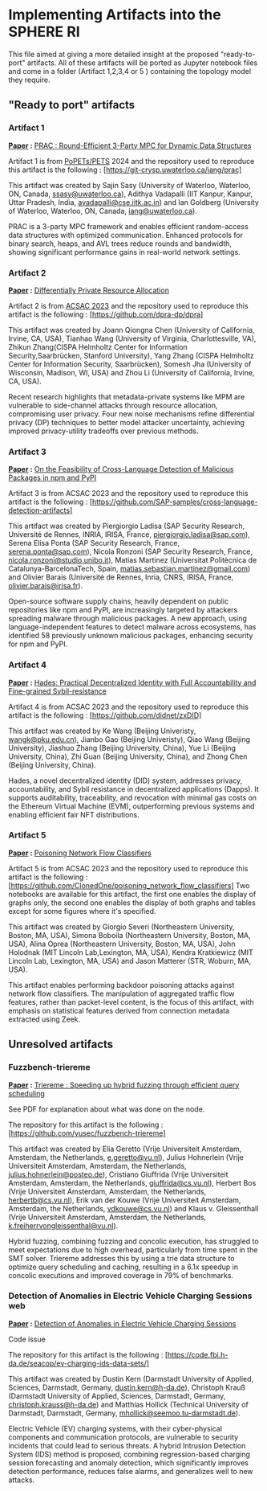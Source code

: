 # Implementing Artifacts into the SPHERE RI

This file aimed at giving a more detailed insight at the proposed "ready-to-port" artifacts. All of these artifacts will be ported as Jupyter notebook files and come in a folder (Artifact 1,2,3,4 or 5 ) containing the topology model they require. 

## "Ready to port" artifacts

### Artifact 1 

**<ins>Paper</ins> :** [PRAC : Round-Efficient 3-Party MPC for Dynamic Data Structures](https://eprint.iacr.org/2023/1897.pdf)

Artifact 1 is from [PoPETs/PETS](https://petsymposium.org/cfp24.php) 2024 and the repository used to reproduce this artifact is the following : [https://git-crysp.uwaterloo.ca/iang/prac]

This artifact was created by Sajin Sasy (University of Waterloo, Waterloo, ON, Canada, ssasy@uwaterloo.ca), Adithya Vadapalli (IIT Kanpur, Kanpur, Uttar Pradesh, India, avadapalli@cse.iitk.ac.in) and Ian Goldberg (University of Waterloo, Waterloo, ON, Canada, iang@uwaterloo.ca).

PRAC is a 3-party MPC framework and enables efficient random-access data structures with optimized communication. Enhanced protocols for binary search, heaps, and AVL trees reduce rounds and bandwidth, showing significant performance gains in real-world network settings.

### Artifact 2 

**<ins>Paper</ins> :** [Differentially Private Resource Allocation](https://bpb-us-e2.wpmucdn.com/faculty.sites.uci.edu/dist/5/764/files/2023/11/acsac23.pdf)

Artifact 2 is from [ACSAC 2023](https://www.acsac.org/2023/program/artifacts/) and the repository used to reproduce this artifact is the following : [https://github.com/dpra-dp/dpra]

This artifact was created by Joann Qiongna Chen (University of California, Irvine, CA, USA), Tianhao Wang (University of Virginia, Charlottesville, VA), Zhikun Zhang(CISPA Helmholtz Center for Information Security,Saarbrücken, Stanford University), Yang Zhang (CISPA Helmholtz Center for Information Security, Saarbrücken), Somesh Jha (University of Wisconsin, Madison, WI, USA) and Zhou Li (University of California, Irvine, CA, USA).

Recent research highlights that metadata-private systems like MPM are vulnerable to side-channel attacks through resource allocation, compromising user privacy. Four new noise mechanisms refine differential privacy (DP) techniques to better model attacker uncertainty, achieving improved privacy-utility tradeoffs over previous methods.

### Artifact 3 

**<ins>Paper</ins> :** [On the Feasibility of Cross-Language Detection of Malicious Packages in npm and PyPI](https://dl.acm.org/doi/fullHtml/10.1145/3627106.3627138)

Artifact 3 is from ACSAC 2023 and the repository used to reproduce this artifact is the following : [https://github.com/SAP-samples/cross-language-detection-artifacts]

This artifact was created by Piergiorgio Ladisa (SAP Security Research, Université de Rennes, INRIA, IRISA, France, piergiorgio.ladisa@sap.com),  Serena Elisa Ponta (SAP Security Research, France, serena.ponta@sap.com),  Nicola Ronzoni (SAP Security Research, France, nicola.ronzoni@studio.unibo.it), Matias Martinez (Universitat Politècnica de Catalunya-BarcelonaTech, Spain, matias.sebastian.martinez@gmail.com) and  Olivier Barais (Université de Rennes, Inria, CNRS, IRISA, France, olivier.barais@irisa.fr).

Open-source software supply chains, heavily dependent on public repositories like npm and PyPI, are increasingly targeted by attackers spreading malware through malicious packages. A new approach, using language-independent features to detect malware across ecosystems, has identified 58 previously unknown malicious packages, enhancing security for npm and PyPI.


### Artifact 4 

**<ins>Paper</ins> :** [Hades: Practical Decentralized Identity with Full Accountability and Fine-grained Sybil-resistance](https://dl.acm.org/doi/pdf/10.1145/3627106.3627110)

Artifact 4 is from ACSAC 2023 and the repository used to reproduce this artifact is the following : [https://github.com/didnet/zxDID]

This artifact was created by Ke Wang (Beijing Univeristy, wangk@pku.edu.cn), Jianbo Gao (Beijing Univeristy), Qiao Wang (Beijing University), Jiashuo Zhang (Beijing University, China), Yue Li (Beijing University, China), Zhi Guan (Beijing University, China), and Zhong Chen (Beijing University, China).

Hades, a novel decentralized identity (DID) system, addresses privacy, accountability, and Sybil resistance in decentralized applications (Dapps). It supports auditability, traceability, and revocation with minimal gas costs on the Ethereum Virtual Machine (EVM), outperforming previous systems and enabling efficient fair NFT distributions.

### Artifact 5

**<ins>Paper</ins> :** [Poisoning Network Flow Classifiers](https://dl.acm.org/doi/pdf/10.1145/3627106.3627123)

Artifact 5 is from ACSAC 2023 and the repository used to reproduce this artifact is the following : [https://github.com/ClonedOne/poisoning_network_flow_classifiers]
Two notebooks are available for this artifact, the first one enables the display of graphs only, the second one enables the display of both graphs and tables except for some figures where it's specified. 

This artifact was created by Giorgio Severi (Northeastern University, Boston, MA, USA), Simona Boboila (Northeastern University, Boston, MA, USA), Alina Oprea (Northeastern University, Boston, MA, USA), John Holodnak (MIT Lincoln Lab,Lexington, MA, USA), Kendra Kratkiewicz (MIT Lincoln Lab, Lexington, MA, USA) and  Jason Matterer (STR, Woburn, MA, USA).

This artifact enables performing backdoor poisoning attacks against network flow classifiers. The manipulation of aggregated traffic flow features, rather than packet-level content, is the focus of this artifact, with emphasis on statistical features derived from connection metadata extracted using Zeek.

## Unresolved artifacts

### Fuzzbench-triereme

**<ins>Paper</ins> :** [Triereme : Speeding up hybrid fuzzing through efficient query scheduling](https://goto.ucsd.edu/~gleissen/papers/triereme.pdf)

See PDF for explanation about what was done on the node.

The repository for this artifact is the following : [https://github.com/vusec/fuzzbench-triereme]

This artifact was created by Elia Geretto (Vrije Universiteit Amsterdam, Amsterdam, the Netherlands, e.geretto@vu.nl), Julius Hohnerlein (Vrije Universiteit Amsterdam, Amsterdam, the Netherlands, julius.hohnerlein@posteo.de), Cristiano Giuffrida (Vrije Universiteit Amsterdam, Amsterdam, the Netherlands, giuffrida@cs.vu.nl), Herbert Bos (Vrije Universiteit Amsterdam, Amsterdam, the Netherlands, herbertb@cs.vu.nl), Erik van der Kouwe (Vrije Universiteit Amsterdam, Amsterdam, the Netherlands, vdkouwe@cs.vu.nl) and Klaus v. Gleissenthall (Vrije Universiteit Amsterdam, Amsterdam, the Netherlands, k.freiherrvongleissenthal@vu.nl).

Hybrid fuzzing, combining fuzzing and concolic execution, has struggled to meet expectations due to high overhead, particularly from time spent in the SMT solver. Triereme addresses this by using a trie data structure to optimize query scheduling and caching, resulting in a 6.1x speedup in concolic executions and improved coverage in 79% of benchmarks.

### Detection of Anomalies in Electric Vehicle Charging Sessions web

**<ins>Paper</ins> :** [Detection of Anomalies in Electric Vehicle Charging Sessions](https://dl.acm.org/doi/pdf/10.1145/3627106.3627127)

Code issue

The repository for this artifact is the following : [https://code.fbi.h-da.de/seacop/ev-charging-ids-data-sets/]

This artifact was created by Dustin Kern (Darmstadt University of Applied, Sciences, Darmstadt, Germany, dustin.kern@h-da.de), Christoph Krauß (Darmstadt University of Applied, Sciences, Darmstadt, Germany, christoph.krauss@h-da.de) and Matthias Hollick (Technical University of Darmstadt, Darmstadt, Germany, mhollick@seemoo.tu-darmstadt.de).

Electric Vehicle (EV) charging systems, with their cyber-physical components and communication protocols, are vulnerable to security incidents that could lead to serious threats. A hybrid Intrusion Detection System (IDS) method is proposed, combining regression-based charging session forecasting and anomaly detection, which significantly improves detection performance, reduces false alarms, and generalizes well to new attacks.


 
